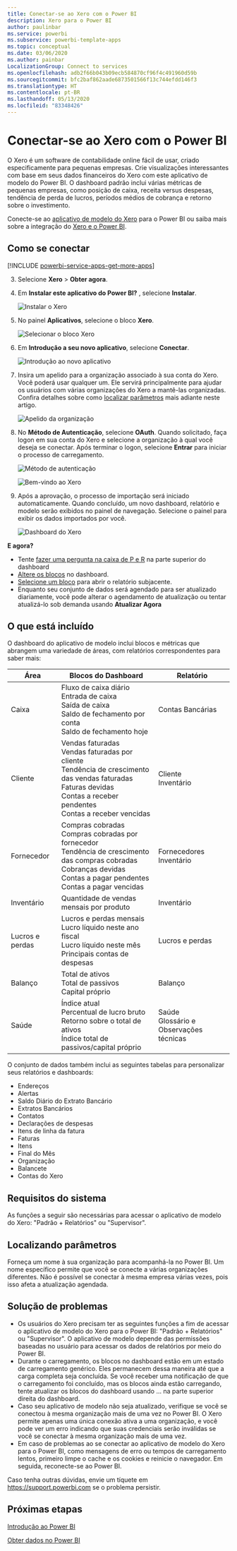 ```yaml
---
title: Conectar-se ao Xero com o Power BI
description: Xero para o Power BI
author: paulinbar
ms.service: powerbi
ms.subservice: powerbi-template-apps
ms.topic: conceptual
ms.date: 03/06/2020
ms.author: painbar
LocalizationGroup: Connect to services
ms.openlocfilehash: adb2f66b043b09ecb584870cf96f4c491960d59b
ms.sourcegitcommit: bfc2baf862aade6873501566f13c744efdd146f3
ms.translationtype: HT
ms.contentlocale: pt-BR
ms.lasthandoff: 05/13/2020
ms.locfileid: "83348426"
---
```

# <a name="connect-to-xero-with-power-bi"></a>Conectar-se ao Xero com o Power BI
O Xero é um software de contabilidade online fácil de usar, criado especificamente para pequenas empresas. Crie visualizações interessantes com base em seus dados financeiros do Xero com este aplicativo de modelo do Power BI. O dashboard padrão inclui várias métricas de pequenas empresas, como posição de caixa, receita versus despesas, tendência de perda de lucros, períodos médios de cobrança e retorno sobre o investimento.

Conecte-se ao [aplicativo de modelo do Xero](https://app.powerbi.com/getdata/services/xero) para o Power BI ou saiba mais sobre a integração do [Xero e o Power BI](https://help.xero.com/Power-BI).

## <a name="how-to-connect"></a>Como se conectar

[!INCLUDE [powerbi-service-apps-get-more-apps](../includes/powerbi-service-apps-get-more-apps.md)]

3. Selecione **Xero** \> **Obter agora**.
4. Em **Instalar este aplicativo do Power BI?** , selecione **Instalar**.

    ![Instalar o Xero](media/service-connect-to-xero/power-bi-install-xero.png)

4. No painel **Aplicativos**, selecione o bloco **Xero**.

   ![Selecionar o bloco Xero](media/service-connect-to-xero/power-bi-start-xero.png)

6. Em **Introdução a seu novo aplicativo**, selecione **Conectar**.

    ![Introdução ao novo aplicativo](media/service-connect-to-zendesk/power-bi-new-app-connect-get-started.png)

4. Insira um apelido para a organização associado à sua conta do Xero. Você poderá usar qualquer um. Ele servirá principalmente para ajudar os usuários com várias organizações do Xero a mantê-las organizadas. Confira detalhes sobre como [localizar parâmetros](#FindingParams) mais adiante neste artigo.

    ![Apelido da organização](media/service-connect-to-xero/params.png)

5. No **Método de Autenticação**, selecione **OAuth**. Quando solicitado, faça logon em sua conta do Xero e selecione a organização à qual você deseja se conectar. Após terminar o logon, selecione **Entrar** para iniciar o processo de carregamento.
   
    ![Método de autenticação](media/service-connect-to-xero/creds.png)
   
    ![Bem-vindo ao Xero](media/service-connect-to-xero/creds2.png)
6. Após a aprovação, o processo de importação será iniciado automaticamente. Quando concluído, um novo dashboard, relatório e modelo serão exibidos no painel de navegação. Selecione o painel para exibir os dados importados por você.
   
     ![Dashboard do Xero](media/service-connect-to-xero/power-bi-xero-dashboard.png)

**E agora?**

* Tente [fazer uma pergunta na caixa de P e R](../consumer/end-user-q-and-a.md) na parte superior do dashboard
* [Altere os blocos](../create-reports/service-dashboard-edit-tile.md) no dashboard.
* [Selecione um bloco](../consumer/end-user-tiles.md) para abrir o relatório subjacente.
* Enquanto seu conjunto de dados será agendado para ser atualizado diariamente, você pode alterar o agendamento de atualização ou tentar atualizá-lo sob demanda usando **Atualizar Agora**

## <a name="whats-included"></a>O que está incluído
O dashboard do aplicativo de modelo inclui blocos e métricas que abrangem uma variedade de áreas, com relatórios correspondentes para saber mais:  

| Área | Blocos do Dashboard | Relatório |
| --- | --- | --- |
| Caixa |Fluxo de caixa diário <br>Entrada de caixa <br>Saída de caixa <br>Saldo de fechamento por conta <br>Saldo de fechamento hoje |Contas Bancárias |
| Cliente |Vendas faturadas <br>Vendas faturadas por cliente <br>Tendência de crescimento das vendas faturadas <br>Faturas devidas <br>Contas a receber pendentes <br>Contas a receber vencidas |Cliente <br>Inventário |
| Fornecedor |Compras cobradas <br>Compras cobradas por fornecedor <br>Tendência de crescimento das compras cobradas <br> Cobranças devidas <br>Contas a pagar pendentes <br>Contas a pagar vencidas |Fornecedores <br>Inventário |
| Inventário |Quantidade de vendas mensais por produto |Inventário |
| Lucros e perdas |Lucros e perdas mensais <br>Lucro líquido neste ano fiscal <br>Lucro líquido neste mês <br>Principais contas de despesas |Lucros e perdas |
| Balanço |Total de ativos <br>Total de passivos <br>Capital próprio |Balanço |
| Saúde |Índice atual <br>Percentual de lucro bruto <br> Retorno sobre o total de ativos <br>Índice total de passivos/capital próprio |Saúde <br>Glossário e Observações técnicas |

O conjunto de dados também inclui as seguintes tabelas para personalizar seus relatórios e dashboards:  

* Endereços  
* Alertas  
* Saldo Diário do Extrato Bancário  
* Extratos Bancários  
* Contatos  
* Declarações de despesas  
* Itens de linha da fatura  
* Faturas  
* Itens  
* Final do Mês  
* Organização  
* Balancete  
* Contas do Xero

## <a name="system-requirements"></a>Requisitos do sistema
As funções a seguir são necessárias para acessar o aplicativo de modelo do Xero: "Padrão + Relatórios" ou "Supervisor".

<a name="FindingParams"></a>

## <a name="finding-parameters"></a>Localizando parâmetros
Forneça um nome à sua organização para acompanhá-la no Power BI. Um nome específico permite que você se conecte a várias organizações diferentes. Não é possível se conectar à mesma empresa várias vezes, pois isso afeta a atualização agendada.   

## <a name="troubleshooting"></a>Solução de problemas
* Os usuários do Xero precisam ter as seguintes funções a fim de acessar o aplicativo de modelo do Xero para o Power BI: "Padrão + Relatórios" ou "Supervisor". O aplicativo de modelo depende das permissões baseadas no usuário para acessar os dados de relatórios por meio do Power BI.
* Durante o carregamento, os blocos no dashboard estão em um estado de carregamento genérico. Eles permanecem dessa maneira até que a carga completa seja concluída. Se você receber uma notificação de que o carregamento foi concluído, mas os blocos ainda estão carregando, tente atualizar os blocos do dashboard usando ... na parte superior direita do dashboard.
* Caso seu aplicativo de modelo não seja atualizado, verifique se você se conectou à mesma organização mais de uma vez no Power BI. O Xero permite apenas uma única conexão ativa a uma organização, e você pode ver um erro indicando que suas credenciais serão inválidas se você se conectar à mesma organização mais de uma vez.  
* Em caso de problemas ao se conectar ao aplicativo de modelo do Xero para o Power BI, como mensagens de erro ou tempos de carregamento lentos, primeiro limpe o cache e os cookies e reinicie o navegador. Em seguida, reconecte-se ao Power BI.  

Caso tenha outras dúvidas, envie um tíquete em https://support.powerbi.com se o problema persistir.

## <a name="next-steps"></a>Próximas etapas
[Introdução ao Power BI](../fundamentals/service-get-started.md)

[Obter dados no Power BI](service-get-data.md)
